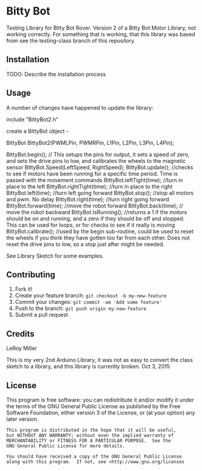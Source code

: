 # Bitty Bot

Testing Library for Bitty Bot Rover.
Version 2 of a Bitty Bot Motor Library, not working correctly.
For something that is working, that this library was based from see the testing-class branch of this 
repository.

## Installation

TODO: Describe the installation process

## Usage

A number of changes have happened to update the library: 

include "BittyBot2.h"

create a BittyBot object -

BittyBot BittyBot2(PWMLPin, PWMRPin, L1Pin, L2Pin, L3Pin, L4Pin);

BittyBot.begin(); // This setups the pins for output, it sets a speed of zero, and sets the drive pins to low, and calibrates the wheels to the magnetic sensor 
BittyBot.Speed(LeftSpeed, RightSpeed);
BittyBot.update(); //checks to see if motors have been running for a specific time period. Time is passed with the movement commands
BittyBot.leftTight(time);  //turn in place to the left
BittyBot.rightTight(time); //turn in place to the right
BittyBot.left(time);   //turn left going forward
BittyBot.stop(); //stop all motors and pwm. No delay 
BittyBot.right(time); //turn right going forward
BittyBot.forward(time); //move the robot forward
BittyBot.back(time); // move the robot backward
BittyBot.IsRunning(); //returns a 1 if the motors should be on and running, and a zero if they should be off and stopped.  This can be used for loops, or for checks to see if it really is moving
BittyBot.calibrate(); //used by the begin sub-routine, could be used to reset the wheels if you think they have gotten too far from each other. Does not reset the drive pins to low, so a stop just after might be needed.

See Library Sketch for some examples.

## Contributing

1. Fork it!
2. Create your feature branch: `git checkout -b my-new-feature`
3. Commit your changes: `git commit -am 'Add some feature'`
4. Push to the branch: `git push origin my-new-feature`
5. Submit a pull request

## Credits

LeRoy Miller

This is my very 2nd Arduino Library, it was not as easy to convert the class sketch to a library, and this library is currently broken.
Oct 3, 2015

## License

This program is free software: you can redistribute it and/or modify
    it under the terms of the GNU General Public License as published by
    the Free Software Foundation, either version 3 of the License, or
    (at your option) any later version.

    This program is distributed in the hope that it will be useful,
    but WITHOUT ANY WARRANTY; without even the implied warranty of
    MERCHANTABILITY or FITNESS FOR A PARTICULAR PURPOSE.  See the
    GNU General Public License for more details.

    You should have received a copy of the GNU General Public License
    along with this program.  If not, see <http://www.gnu.org/licenses
